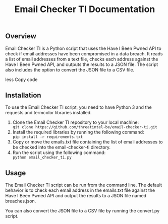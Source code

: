 <!DOCTYPE html>
<html>
<head>


</head>
<body>
	<header>
		<h1>Email Checker TI Documentation</h1>
	</header>
	<main>
		<h2>Overview</h2>
		<p>Email Checker TI is a Python script that uses the Have I Been Pwned API to check if email addresses have been compromised in a data breach. It reads a list of email addresses from a text file, checks each address against the Have I Been Pwned API, and outputs the results to a JSON file. The script also includes the option to convert the JSON file to a CSV file.</p>
less
Copy code
	<h2>Installation</h2>
	<p>To use the Email Checker TI script, you need to have Python 3 and the requests and termcolor libraries installed.</p>
	<ol>
		<li>Clone the Email Checker TI repository to your local machine:</li>
		<code>git clone https://github.com/threatintel-be/email-checker-ti.git</code>
		<li>Install the required libraries by running the following command:</li>
		<code>pip install -r requirements.txt</code>
		<li>Copy or move the emails.txt file containing the list of email addresses to be checked into the email-checker-ti directory.</li>
		<li>Run the script using the following command:</li>
		<code>python email_checker_ti.py</code>
	</ol>

<h2>Usage</h2>
	<p>The Email Checker TI script can be run from the command line. The default behavior is to check each email address in the emails.txt file against the Have I Been Pwned API and output the results to a JSON file named breaches.json.</p>
	<p>You can also convert the JSON file to a CSV file by running the convert.py script.


